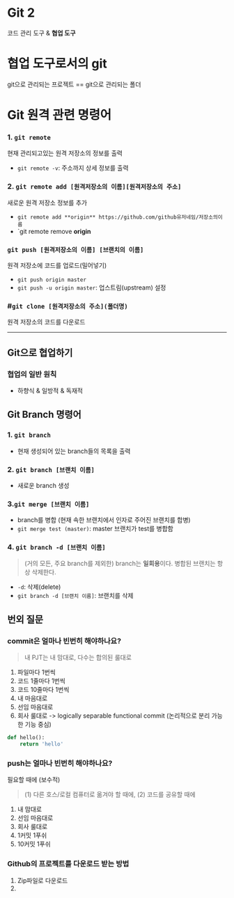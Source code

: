 # Git 2

코드 관리 도구 & **협업 도구**



# 협업 도구로서의 git

git으로 관리되는 프로젝트 == git으로 관리되는 폴더



# Git 원격 관련 명령어

### 1. `git remote`

현재 관리되고있는 원격 저장소의 정보를 출력

- `git remote -v`: 주소까지 상세 정보를 출력



### 2. `git remote add [원격저장소의 이름][원격저장소의 주소]`

새로운 원격 저장소 정보를 추가

- `git remote add **origin** https://github.com/github유저네임/저장소의이름`
- `git remote remove **origin**





### `git push [원격저장소의 이름] [브랜치의 이름]`

원격 저장소에 코드를 업로드(밀어넣기)

- `git push origin master`
- `git push -u origin master`: 업스트림(upstream) 설정

### #`git clone [원격저장소의 주소](폴더명)`

원격 저장소의 코드를 다운로드

---



## Git으로 협업하기



### 협업의 일반 원칙

- 하향식 & 일방적 & 독재적



## Git Branch 명령어

### 1. `git branch`

- 현재 생성되어 있는 branch들의 목록을 출력



### 2. `git branch [브랜치 이름]`

- 새로운 branch 생성



### 3.`git merge [브랜치 이름]`

- branch를 병합 (현재 속한 브랜치에서 인자로 주어진 브랜치를 합병)
- `git merge test (master)`: master 브랜치가 test를 병합함



### 4. `git branch -d [브랜치 이름]`

>(거의 모든, 주요 branch를 제외한) branch는 **일회용**이다. 병합된 브랜치는 항상 삭제한다.

- `-d`: 삭제(delete)
- `git branch -d [브랜치 이름]`: 브랜치를 삭제













## 번외 질문

### commit은 얼마나 빈번히 해야하나요?

> 내 PJT는 내 맘대로, 다수는 합의된 룰대로

1. 파일마다 1번씩
2. 코드 1줄마다 1번씩
3. 코드 10줄마다 1번씩
4. 내 마음대로
5. 선임 마음대로
6. 회사 룰대로 -> logically separable functional commit (논리적으로 분리 가능한 기능 중심)

```python
def hello():
    return 'hello'
```



### push는 얼마나 빈번히 해야하나요?

필요할 때에 (보수적)

>  (1) 다른 호스/로컬 컴퓨터로 옮겨야 할 때에, (2) 코드를 공유할 때에

1. 내 맘대로
2. 선임 마음대로
3. 회사 룰대로
4. 1커밋 1푸쉬
5. 10커밋 1푸쉬



### Github의 프로젝트를 다운로드 받는 방법

1. Zip파일로 다운로드
2. 